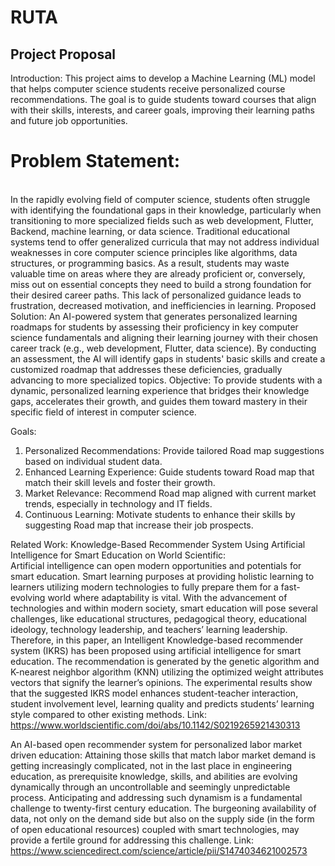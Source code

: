 # RUTA
## Project Proposal
Introduction:
	This project aims to develop a Machine Learning (ML) model that helps computer science students receive personalized course recommendations. The goal is to guide students toward courses that align with their skills, interests, and career goals, improving their learning paths and future job opportunities. 


# Problem Statement:
<br>
	In the rapidly evolving field of computer science, students often struggle with identifying the foundational gaps in their knowledge, particularly when transitioning to more specialized fields such as web development, Flutter, Backend, machine learning, or data science. Traditional educational systems tend to offer generalized curricula that may not address individual weaknesses in core computer science principles like algorithms, data structures, or programming basics.
	As a result, students may waste valuable time on areas where they are already proficient or, conversely, miss out on essential concepts they need to build a strong foundation for their desired career paths. This lack of personalized guidance leads to frustration, decreased motivation, and inefficiencies in learning.
	Proposed Solution: An AI-powered system that generates personalized learning roadmaps for students by assessing their proficiency in key computer science fundamentals and aligning their learning journey with their chosen career track (e.g., web development, Flutter, data science). By conducting an assessment, the AI will identify gaps in students' basic skills and create a customized roadmap that addresses these deficiencies, gradually advancing to more specialized topics.
	Objective: To provide students with a dynamic, personalized learning experience that bridges their knowledge gaps, accelerates their growth, and guides them toward mastery in their specific field of interest in computer science. 


Goals:
1. Personalized Recommendations: Provide tailored Road map suggestions based on individual student data.
2. Enhanced Learning Experience: Guide students toward Road map that match their skill levels and foster their growth.
3. Market Relevance: Recommend Road map aligned with current market trends, especially in technology and IT fields.
4. Continuous Learning: Motivate students to enhance their skills by suggesting Road map that increase their job prospects.         


Related Work:
Knowledge-Based Recommender System Using Artificial Intelligence for Smart Education on World Scientific:        
	Artificial intelligence can open modern opportunities and potentials for smart education. Smart learning purposes at providing holistic learning to learners utilizing modern technologies to fully prepare them for a fast-evolving world where adaptability is vital. With the advancement of technologies and within modern society, smart education will pose several challenges, like educational structures, pedagogical theory, educational ideology, technology leadership, and teachers’ learning leadership. Therefore, in this paper, an Intelligent Knowledge-based recommender system (IKRS) has been proposed using artificial intelligence for smart education. The recommendation is generated by the genetic algorithm and K-nearest neighbor algorithm (KNN) utilizing the optimized weight attributes vectors that signify the learner’s opinions. The experimental results show that the suggested IKRS model enhances student-teacher interaction, student involvement level, learning quality and predicts students’ learning style compared to other existing methods.
Link: https://www.worldscientific.com/doi/abs/10.1142/S0219265921430313

An AI-based open recommender system for personalized labor market driven education:
	Attaining those skills that match labor market demand is getting increasingly complicated, not in the last place in engineering education, as prerequisite knowledge, skills, and abilities are evolving dynamically through an uncontrollable and seemingly unpredictable process. Anticipating and addressing such dynamism is a fundamental challenge to twenty-first century education. The burgeoning availability of data, not only on the demand side but also on the supply side (in the form of open educational resources) coupled with smart technologies, may provide a fertile ground for addressing this challenge.
Link: https://www.sciencedirect.com/science/article/pii/S1474034621002573

